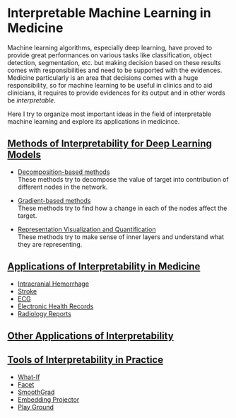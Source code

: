 Interpretable Machine Learning in Medicine
===============================================================================

Machine learning algorithms, especially deep learning, have proved to provide great performances on various tasks like classification, object detection, segmentation, etc. but making decision based on these results comes with responsibilities and need to be supported with the evidences.
Medicine particularly is an area that decisions comes with a huge responsibility, so for machine learning to be useful in clinics and to aid clinicians, it requires to provide evidences for its output and in other words be *interpretable*.

Here I try to organize most important ideas in the field of interpretable machine learning and explore its applications in medicince.

[Methods of Interpretability for Deep Learning Models](./interpretability_methods.md)
-------------------------------------------------------------------------------

- [Decomposition-based methods](./interpretability_methods.md#decomposition-based-methods)\
  These methods try to decompose the value of target into contribution of different nodes in the network.

- [Gradient-based methods](./interpretability_methods.md#decomposition-based-methods)\
  These methods try to find how a change in each of the nodes affect the target.

- [Representation Visualization and Quantification](./interpretability_methods.md#Representation-Visualization-and-Quantification)\
   These methods try to make sense of inner layers and understand what they are representing.

[Applications of Interpretability in Medicine](./interpretability_in_medicine.md)
-------------------------------------------------------------------------------

- [Intracranial Hemorrhage](./interpretability_in_medicine.md#intracranial-hemorrhage)
- [Stroke](./interpretability_in_medicine.md#stroke)
- [ECG](./interpretability_in_medicine.md#eeg)
- [Electronic Health Records](./interpretability_in_medicine.md)
- [Radiology Reports](./interpretability_in_medicine.md)

[Other Applications of Interpretability](./interpretability_applications.md)
-------------------------------------------------------------------------------


[Tools of Interpretability in Practice](./interpretability_methods.md)
-------------------------------------------------------------------------------

- [What-If](https://pair-code.github.io/what-if-tool/)
- [Facet](https://pair-code.github.io/facets/)
- [SmoothGrad](https://github.com/pair-code/saliency)
- [Embedding Projector](http://projector.tensorflow.org)
- [Play Ground](http://playground.tensorflow.org/)


